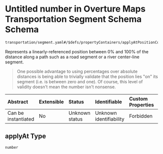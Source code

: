 # Untitled number in Overture Maps Transportation Segment Schema Schema

```txt
transportation/segment.yaml#/$defs/propertyContainers/applyAtPositionContainer/properties/applyAt
```

Represents a linearly-referenced position between 0% and 100% of the distance along a path such as a road segment or a river center-line segment.

> One possible advantage to using percentages over absolute distances is being able to trivially validate that the position lies "on" its segment (i.e. is between zero and one). Of course, this level of validity doesn't mean the number isn't nonsense.

| Abstract            | Extensible | Status         | Identifiable            | Custom Properties | Additional Properties | Access Restrictions | Defined In                                                                                                      |
| :------------------ | :--------- | :------------- | :---------------------- | :---------------- | :-------------------- | :------------------ | :-------------------------------------------------------------------------------------------------------------- |
| Can be instantiated | No         | Unknown status | Unknown identifiability | Forbidden         | Allowed               | none                | [segment.yaml\*](../../../../../../../tmp/jsonschema/schema/transportation/segment.yaml "open original schema") |

## applyAt Type

`number`
